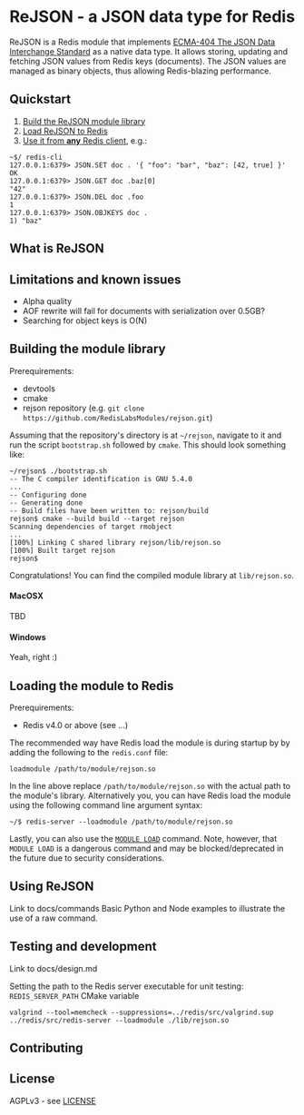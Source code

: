 # ReJSON - a JSON data type for Redis

ReJSON is a Redis module that implements
[ECMA-404 The JSON Data Interchange Standard](http://json.org/) as a native data type. It allows
storing, updating and fetching JSON values from Redis keys (documents). The JSON values are managed
as binary objects, thus allowing Redis-blazing performance. 

## Quickstart

1.  [Build the ReJSON module library](#building-the-module-library)
1.  [Load ReJSON to Redis](#loading-the-module-to-redis)
1.  [Use it from **any** Redis client](#using-rejson), e.g.:

````
~$/ redis-cli
127.0.0.1:6379> JSON.SET doc . '{ "foo": "bar", "baz": [42, true] }'
OK
127.0.0.1:6379> JSON.GET doc .baz[0]
"42"
127.0.0.1:6379> JSON.DEL doc .foo
1
127.0.0.1:6379> JSON.OBJKEYS doc .
1) "baz"
````

## What is ReJSON

## Limitations and known issues

* Alpha quality
* AOF rewrite will fail for documents with serialization over 0.5GB?
* Searching for object keys is O(N)

## Building the module library

Prerequirements:

* devtools
* cmake
* rejson repository (e.g. `git clone https://github.com/RedisLabsModules/rejson.git`)

Assuming that the repository's directory is at `~/rejson`, navigate to it and run the script
`bootstrap.sh` followed by `cmake`. This should look something like:

```
~/rejson$ ./bootstrap.sh
-- The C compiler identification is GNU 5.4.0
...
-- Configuring done
-- Generating done
-- Build files have been written to: rejson/build
rejson$ cmake --build build --target rejson
Scanning dependencies of target rmobject
...
[100%] Linking C shared library rejson/lib/rejson.so
[100%] Built target rejson
rejson$ 
```

Congratulations! You can find the compiled module library at `lib/rejson.so`.

#### MacOSX

TBD

#### Windows

Yeah, right :)

## Loading the module to Redis

Prerequirements:

* Redis v4.0 or above (see ...)

The recommended way have Redis load the module is during startup by by adding the following to the
`redis.conf` file:

```
loadmodule /path/to/module/rejson.so
```

In the line above replace `/path/to/module/rejson.so` with the actual path to the module's library.
Alternatively you, you can have Redis load the module using the following command line argument
syntax:

```
~/$ redis-server --loadmodule /path/to/module/rejson.so
```

Lastly, you can also use the [`MODULE LOAD`](http://redis.io/commands/module-load) command. Note,
however, that `MODULE LOAD` is a dangerous command and may be blocked/deprecated in the future due
to security considerations.

## Using ReJSON

Link to docs/commands
Basic Python and Node examples to illustrate the use of a raw command.

## Testing and development

Link to docs/design.md

Setting the path to the Redis server executable for unit testing: `REDIS_SERVER_PATH` CMake variable

`valgrind --tool=memcheck --suppressions=../redis/src/valgrind.sup ../redis/src/redis-server --loadmodule ./lib/rejson.so`

## Contributing

## License
AGPLv3 - see [LICENSE](LICENSE)
